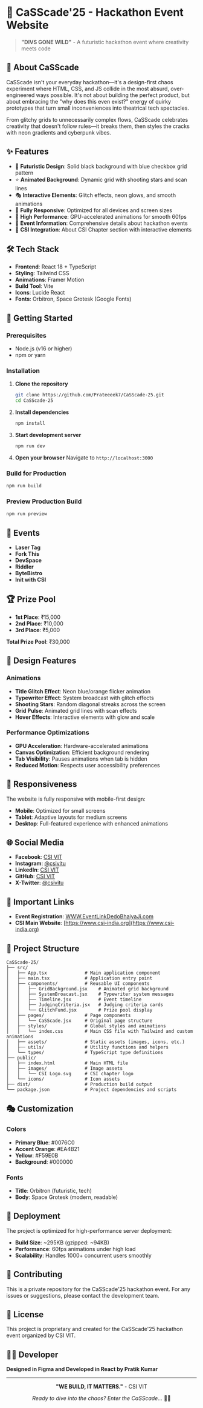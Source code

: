 # 🚀 CaSScade'25 - Hackathon Event Website

> **"DIVS GONE WILD"** - A futuristic hackathon event where creativity meets code

## 🌟 About CaSScade

CaSScade isn't your everyday hackathon—it's a design-first chaos experiment where HTML, CSS, and JS collide in the most absurd, over-engineered ways possible. It's not about building the perfect product, but about embracing the "why does this even exist?" energy of quirky prototypes that turn small inconveniences into theatrical tech spectacles.

From glitchy grids to unnecessarily complex flows, CaSScade celebrates creativity that doesn't follow rules—it breaks them, then styles the cracks with neon gradients and cyberpunk vibes.

## ✨ Features

- 🎨 **Futuristic Design**: Solid black background with blue checkbox grid pattern
- ⭐ **Animated Background**: Dynamic grid with shooting stars and scan lines
- 🎭 **Interactive Elements**: Glitch effects, neon glows, and smooth animations
- 📱 **Fully Responsive**: Optimized for all devices and screen sizes
- 🚀 **High Performance**: GPU-accelerated animations for smooth 60fps
- 🎯 **Event Information**: Comprehensive details about hackathon events
- 🔗 **CSI Integration**: About CSI Chapter section with interactive elements

## 🛠️ Tech Stack

- **Frontend**: React 18 + TypeScript
- **Styling**: Tailwind CSS
- **Animations**: Framer Motion
- **Build Tool**: Vite
- **Icons**: Lucide React
- **Fonts**: Orbitron, Space Grotesk (Google Fonts)

## 🚀 Getting Started

### Prerequisites

- Node.js (v16 or higher)
- npm or yarn

### Installation

1. **Clone the repository**
   ```bash
   git clone https://github.com/Prateeeek7/CaSScade-25.git
   cd CaSScade-25
   ```

2. **Install dependencies**
   ```bash
   npm install
   ```

3. **Start development server**
   ```bash
   npm run dev
   ```

4. **Open your browser**
   Navigate to `http://localhost:3000`

### Build for Production

```bash
npm run build
```

### Preview Production Build

```bash
npm run preview
```

## 🎯 Events

- **Laser Tag**
- **Fork This**
- **DevSpace**
- **Riddler**
- **ByteBistro**
- **Init with CSI**

## 🏆 Prize Pool

- **1st Place**: ₹15,000
- **2nd Place**: ₹10,000
- **3rd Place**: ₹5,000

**Total Prize Pool**: ₹30,000

## 🎨 Design Features

### Animations
- **Title Glitch Effect**: Neon blue/orange flicker animation
- **Typewriter Effect**: System broadcast with glitch effects
- **Shooting Stars**: Random diagonal streaks across the screen
- **Grid Pulse**: Animated grid lines with scan effects
- **Hover Effects**: Interactive elements with glow and scale

### Performance Optimizations
- **GPU Acceleration**: Hardware-accelerated animations
- **Canvas Optimization**: Efficient background rendering
- **Tab Visibility**: Pauses animations when tab is hidden
- **Reduced Motion**: Respects user accessibility preferences

## 📱 Responsiveness

The website is fully responsive with mobile-first design:
- **Mobile**: Optimized for small screens
- **Tablet**: Adaptive layouts for medium screens
- **Desktop**: Full-featured experience with enhanced animations

## 🌐 Social Media

- **Facebook**: [CSI VIT](https://facebook.com/csivitu)
- **Instagram**: [@csivitu](https://instagram.com/csivitu)
- **LinkedIn**: [CSI VIT](https://linkedin.com/company/csivitu)
- **GitHub**: [CSI VIT](https://github.com/csivitu)
- **X-Twitter**: [@csivitu](https://x.com/csivitu)

## 🔗 Important Links

- **Event Registration**: [WWW.EventLinkDedoBhaiyaJi.com](https://WWW.EventLinkDedoBhaiyaJi.com)
- **CSI Main Website**: [https://www.csi-india.org](https://www.csi-india.org)

## 📁 Project Structure

```
CaSScade-25/
├── src/
│   ├── App.tsx              # Main application component
│   ├── main.tsx             # Application entry point
│   ├── components/          # Reusable UI components
│   │   ├── GridBackground.jsx    # Animated grid background
│   │   ├── SystemBroacast.jsx    # Typewriter system messages
│   │   ├── Timeline.jsx          # Event timeline
│   │   ├── JudgingCriteria.jsx   # Judging criteria cards
│   │   └── GlitchFund.jsx        # Prize pool display
│   ├── pages/               # Page components
│   │   └── CaSScade.jsx     # Original page structure
│   ├── styles/              # Global styles and animations
│   │   └── index.css        # Main CSS file with Tailwind and custom animations
│   ├── assets/              # Static assets (images, icons, etc.)
│   ├── utils/               # Utility functions and helpers
│   └── types/               # TypeScript type definitions
├── public/
│   ├── index.html           # Main HTML file
│   ├── images/              # Image assets
│   │   └── CSI Logo.svg     # CSI chapter logo
│   └── icons/               # Icon assets
├── dist/                    # Production build output
└── package.json             # Project dependencies and scripts
```

## 🎭 Customization

### Colors
- **Primary Blue**: #0076C0
- **Accent Orange**: #EA4B21
- **Yellow**: #F59E0B
- **Background**: #000000

### Fonts
- **Title**: Orbitron (futuristic, tech)
- **Body**: Space Grotesk (modern, readable)

## 🚀 Deployment

The project is optimized for high-performance server deployment:
- **Build Size**: ~295KB (gzipped: ~94KB)
- **Performance**: 60fps animations under high load
- **Scalability**: Handles 1000+ concurrent users smoothly

## 🤝 Contributing

This is a private repository for the CaSScade'25 hackathon event. For any issues or suggestions, please contact the development team.

## 📄 License

This project is proprietary and created for the CaSScade'25 hackathon event organized by CSI VIT.

## 👨‍💻 Developer

**Designed in Figma and Developed in React by Pratik Kumar**

---

<div align="center">

**"WE BUILD, IT MATTERS."** - CSI VIT

*Ready to dive into the chaos? Enter the CaSScade...* 🚀✨

</div>
